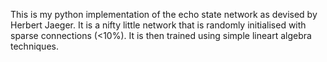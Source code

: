 This is my python implementation of the echo state network as devised by Herbert Jaeger. It is a nifty little network that is randomly initialised with sparse connections (<10%). It is then trained using simple lineart algebra techniques.
